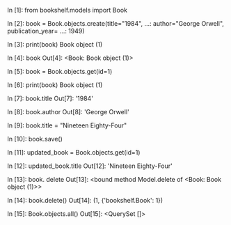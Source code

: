 In [1]: from bookshelf.models import Book

In [2]: book = Book.objects.create(title="1984",
   ...: author="George Orwell", publication_year=
   ...: 1949)

In [3]: print(book)
Book object (1)

In [4]: book
Out[4]: <Book: Book object (1)>

In [5]: book = Book.objects.get(id=1)

In [6]: print(book)
Book object (1)

In [7]: book.title
Out[7]: '1984'

In [8]: book.author
Out[8]: 'George Orwell'

In [9]: book.title = "Nineteen Eighty-Four"

In [10]: book.save()

In [11]: updated_book = Book.objects.get(id=1)

In [12]: updated_book.title
Out[12]: 'Nineteen Eighty-Four'

In [13]: book. delete
Out[13]: <bound method Model.delete of <Book: Book object (1)>>

In [14]: book.delete()
Out[14]: (1, {'bookshelf.Book': 1})

In [15]: Book.objects.all()
Out[15]: <QuerySet []>